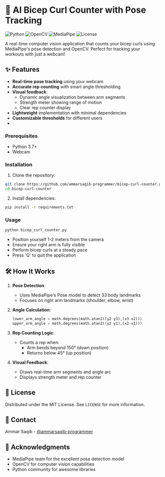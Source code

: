 # 💪 AI Bicep Curl Counter with Pose Tracking

![Python](https://img.shields.io/badge/Python-3.7+-blue?logo=python)
![OpenCV](https://img.shields.io/badge/OpenCV-4.5+-green?logo=opencv)
![MediaPipe](https://img.shields.io/badge/MediaPipe-0.8.9+-orange)
![License](https://img.shields.io/badge/License-MIT-yellow)

A real-time computer vision application that counts your bicep curls using MediaPipe's pose detection and OpenCV. Perfect for tracking your workouts with just a webcam!

## ✨ Features

- **Real-time pose tracking** using your webcam
- **Accurate rep counting** with smart angle thresholding
- **Visual feedback**:
  - Dynamic angle visualization between arm segments
  - Strength meter showing range of motion
  - Clear rep counter display
- **Lightweight** implementation with minimal dependencies
- **Customizable thresholds** for different users
- 
### Prerequisites

- Python 3.7+
- Webcam

### Installation

1. Clone the repository:
```bash
git clone https://github.com/ammarsaqib-programmer/bicep-curl-counter.git
cd bicep-curl-counter
```

2. Install dependencies:
```bash
pip install -r requirements.txt
```

### Usage
```bash
python bicep_curl_counter.py
```
- Position yourself 1-2 meters from the camera
- Ensure your right arm is fully visible
- Perform bicep curls at a steady pace
- Press 'Q' to quit the application

## 🛠️ How It Works

1. **Pose Detection**:
   - Uses MediaPipe's Pose model to detect 33 body landmarks
   - Focuses on right arm landmarks (shoulder, elbow, wrist)

2. **Angle Calculation**:
   ```python
   lower_arm_angle = math.degrees(math.atan2((y2-y3),(x3-x2)))
   upper_arm_angle = math.degrees(math.atan2((y2-y1),(x2-x1)))
   ```

3. **Rep Counting Logic**:
   - Counts a rep when:
     - Arm bends beyond 150° (down position)
     - Returns below 45° (up position)

4. **Visual Feedback**:
   - Draws real-time arm segments and angle arc
   - Displays strength meter and rep counter

## 📜 License

Distributed under the MIT License. See `LICENSE` for more information.

## 📧 Contact

Ammar Saqib - [@ammarsaqib-programmer](https://github.com/ammarsaqib-programmer)

## 🙏 Acknowledgments

- MediaPipe team for the excellent pose detection model
- OpenCV for computer vision capabilities
- Python community for awesome libraries
```

